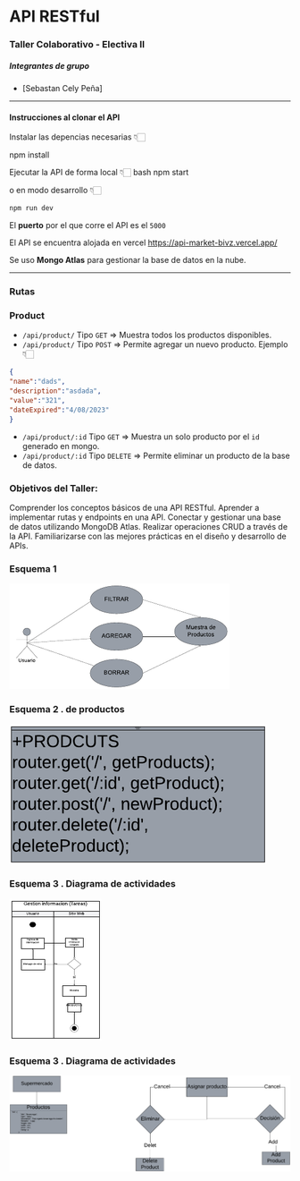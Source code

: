 # API RESTful 
### Taller Colaborativo - Electiva II

##### Integrantes de grupo
- [Sebastan Cely Peña]


---
#### Instrucciones al clonar el API
Instalar las depencias necesarias 👇🏻

npm install

Ejecutar la API de forma local 👇🏻
bash
npm start

o en modo desarrollo 👇🏻
```bash
npm run dev
```
El **puerto** por el que corre el API es el `5000`

El API se encuentra alojada en vercel
https://api-market-bivz.vercel.app/

Se uso **Mongo Atlas** para gestionar la base de datos en la nube.  

---
### Rutas 
### Product 
- `/api/product/` Tipo `GET` => Muestra todos los productos disponibles.
- `/api/product/` Tipo `POST` => Permite agregar un nuevo producto. Ejemplo 👇🏻
```json
{
"name":"dads",
"description":"asdada",
"value":"321",
"dateExpired":"4/08/2023"
}
```
- `/api/product/:id` Tipo `GET` => Muestra un solo producto por el `id` generado en mongo.
-  `/api/product/:id` Tipo `DELETE` => Permite eliminar un producto de la base de datos.

### Objetivos del Taller:

Comprender los conceptos básicos de una API RESTful.
Aprender a implementar rutas y endpoints en una API.
Conectar y gestionar una base de datos utilizando MongoDB Atlas.
Realizar operaciones CRUD a través de la API.
Familiarizarse con las mejores prácticas en el diseño y desarrollo de APIs.

### Esquema 1 
![Vistaprevia](https://github.com/SebastianL2/api-market/blob/main/IMG/Diagrama%20en%20blanco%20(15).png?raw=true)
### Esquema 2 . de productos
![Vistaprevia2](https://github.com/SebastianL2/api-market/blob/main/IMG/Diagrama%20en%20blanco%20(11).png?raw=true)
### Esquema 3 . Diagrama de actividades
![Vistaprevia3](https://github.com/SebastianL2/api-market/blob/main/IMG/Diagrama%20en%20blanco%20(12).png?raw=true)
### Esquema 3 . Diagrama de actividades

![Vistaprevia3](https://github.com/SebastianL2/api-market/blob/main/IMG/Diagrama%20en%20blanco%20(6).png?raw=true)



